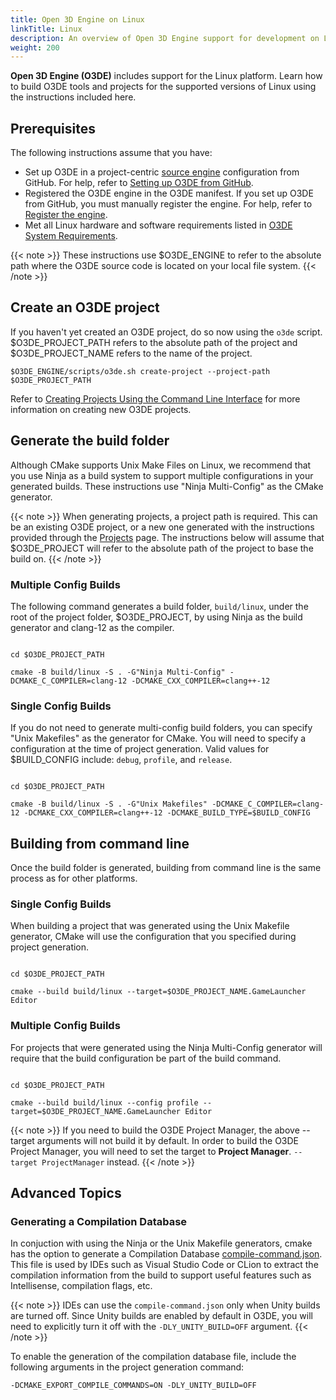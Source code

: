 ```yaml
---
title: Open 3D Engine on Linux
linkTitle: Linux
description: An overview of Open 3D Engine support for development on Linux.
weight: 200
---
```


**Open 3D Engine (O3DE)** includes support for the Linux platform. Learn how to build O3DE tools and projects for the supported versions of Linux using the instructions included here.

## Prerequisites

The following instructions assume that you have:

* Set up O3DE in a project-centric [source engine](/docs/user-guide/appendix/glossary#source-engine) configuration from GitHub. For help, refer to [Setting up O3DE from GitHub](/docs/welcome-guide/setup/setup-from-github).
* Registered the O3DE engine in the O3DE manifest. If you set up O3DE from GitHub, you must manually register the engine. For help, refer to [Register the engine](/docs/welcome-guide/setup/setup-from-github/#register-the-engine).
* Met all Linux hardware and software requirements listed in [O3DE System Requirements](/docs/welcome-guide/requirements).

{{< note >}}
These instructions use $O3DE_ENGINE to refer to the absolute path where the O3DE source code is located on your local file system. 
{{< /note >}}

## Create an O3DE project

If you haven't yet created an O3DE project, do so now using the `o3de` script. $O3DE_PROJECT_PATH refers to the absolute path of the project and $O3DE_PROJECT_NAME refers to the name of the project.

```shell
$O3DE_ENGINE/scripts/o3de.sh create-project --project-path $O3DE_PROJECT_PATH
```

Refer to [Creating Projects Using the Command Line Interface](/docs/welcome-guide/create/creating-projects-using-cli) for more information on creating new O3DE projects.

## Generate the build folder

Although CMake supports Unix Make Files on Linux, we recommend that you use Ninja as a build system to support multiple configurations in your generated builds. These instructions use "Ninja Multi-Config" as the CMake generator.

{{< note >}}
When generating projects, a project path is required. This can be an existing O3DE project, or a new one generated with the instructions provided through the [Projects](docs/user-guide/project-config) page. The instructions below will assume that $O3DE_PROJECT will refer to the absolute path of the project to base the build on. 
{{< /note >}}


### Multiple Config Builds
The following command generates a build folder, `build/linux`, under the root of the project folder, $O3DE_PROJECT, by using Ninja as the build generator and clang-12 as the compiler.

```shell

cd $O3DE_PROJECT_PATH

cmake -B build/linux -S . -G"Ninja Multi-Config" -DCMAKE_C_COMPILER=clang-12 -DCMAKE_CXX_COMPILER=clang++-12 

```

### Single Config Builds

If you do not need to generate multi-config build folders, you can specify "Unix Makefiles" as the generator for CMake. You will need to specify a configuration at the time of project generation. Valid values for $BUILD_CONFIG include: `debug`, `profile`, and `release`.

```shell

cd $O3DE_PROJECT_PATH

cmake -B build/linux -S . -G"Unix Makefiles" -DCMAKE_C_COMPILER=clang-12 -DCMAKE_CXX_COMPILER=clang++-12 -DCMAKE_BUILD_TYPE=$BUILD_CONFIG

```

## Building from command line

Once the build folder is generated, building from command line is the same process as for other platforms.

### Single Config Builds

When building a project that was generated using the Unix Makefile generator, CMake will use the configuration that you specified during project generation.

```shell

cd $O3DE_PROJECT_PATH

cmake --build build/linux --target=$O3DE_PROJECT_NAME.GameLauncher Editor
```


### Multiple Config Builds

For projects that were generated using the Ninja Multi-Config generator will require that the build configuration be part of the build command.

```shell

cd $O3DE_PROJECT_PATH

cmake --build build/linux --config profile --target=$O3DE_PROJECT_NAME.GameLauncher Editor
```

{{< note >}}
If you need to build the O3DE Project Manager, the above --target arguments will not build it by default. In order to build the O3DE Project Manager, you will need to set the target to **Project Manager**.  `--target ProjectManager` instead.
{{< /note >}}


## Advanced Topics

### Generating a Compilation Database

In conjuction with using the Ninja or the Unix Makefile generators, cmake has the option to generate a Compilation Database [compile-command.json](https://clang.llvm.org/docs/JSONCompilationDatabase.html). This file is used by IDEs such as Visual Studio Code or CLion to extract the compilation information from the build to support useful features such as Intellisense, compilation flags, etc. 


{{< note >}}
IDEs can use the `compile-command.json` only when Unity builds are turned off. Since Unity builds are enabled by default in O3DE, you will need to explicitly turn it off with the `-DLY_UNITY_BUILD=OFF` argument.
{{< /note >}}

To enable the generation of the compilation database file, include the following arguments in the project generation command:

```shell
-DCMAKE_EXPORT_COMPILE_COMMANDS=ON -DLY_UNITY_BUILD=OFF
```



